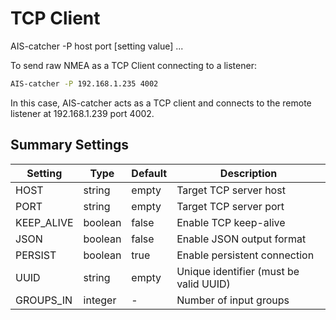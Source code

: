 # TCP Client

<div class="command-container">
      <div class="command-syntax">
        <span class="cmd-name">AIS-catcher</span>
        <span class="cmd-flag">-P</span>
        <span class="cmd-value">host</span>
        <span class="cmd-value">port</span>
        [<span class="cmd-setting">setting</span> <span class="cmd-value">value</span>]
        ...
    </div>
</div>

To send raw NMEA as a TCP Client connecting to a listener:
```bash
AIS-catcher -P 192.168.1.235 4002
```
In this case, AIS-catcher acts as a TCP client and connects to the remote listener at 192.168.1.239 port 4002. 

## Summary Settings

| Setting | Type | Default | Description |
|---------|------|---------|-------------|
| HOST | string | empty | Target TCP server host |
| PORT | string | empty | Target TCP server port |
| KEEP_ALIVE | boolean | false | Enable TCP keep-alive |
| JSON | boolean | false | Enable JSON output format |
| PERSIST | boolean | true | Enable persistent connection |
| UUID | string | empty | Unique identifier (must be valid UUID) |
| GROUPS_IN | integer | - | Number of input groups |